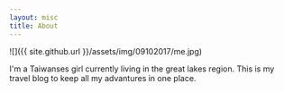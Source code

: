 ```yaml
---
layout: misc
title: About
---
```

![]({{ site.github.url }}/assets/img/09102017/me.jpg)

I'm a Taiwanses girl currently living in the great lakes region.
This is my travel blog to keep all my advantures in one place. 


